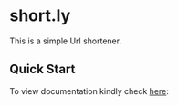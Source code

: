 # short.ly



This is a simple Url shortener.



## Quick Start

To view documentation kindly check [here](#features):

